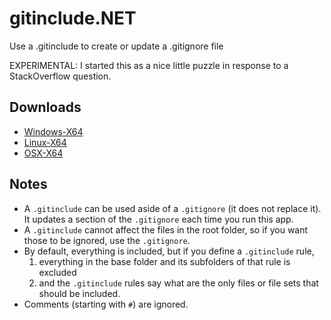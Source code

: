 # gitinclude.NET
Use a .gitinclude to create or update a .gitignore file

EXPERIMENTAL: I started this as a nice little puzzle in response to a StackOverflow question.

## Downloads

- [Windows-X64](https://github.com/gitinclude/gitinclude.NET/raw/master/ConsoleApp/Executables/windows/ConsoleApp.exe)
- [Linux-X64](https://github.com/gitinclude/gitinclude.NET/raw/master/ConsoleApp/Executables/linux/ConsoleApp.exe)
- [OSX-X64](https://github.com/gitinclude/gitinclude.NET/raw/master/ConsoleApp/Executables/osx/ConsoleApp.exe)

## Notes

- A `.gitinclude` can be used aside of a `.gitignore` (it does not replace it). It updates a section of the `.gitignore` each time you run this app.
- A `.gitinclude` cannot affect the files in the root folder, so if you want those to be ignored, use the `.gitignore`.
- By default, everything is included, but if you define a `.gitinclude` rule, 
   1. everything in the base folder and its subfolders of that rule is excluded
   1. and the `.gitinclude` rules say what are the only files or file sets that should be included.
- Comments (starting with `#`) are ignored.
